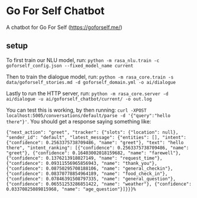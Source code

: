 # Go For Self Chatbot

A chatbot for Go For Self (https://goforself.me/)

## setup

To first train our NLU model, run: `python -m rasa_nlu.train -c goforself_config.json --fixed_model_name current`

Then to train the dialogue model, run: `python -m rasa_core.train -s data/goforself_stories.md -d goforself_domain.yml -o ai/dialogue`

Lastly to run the HTTP server, run: `python -m rasa_core.server -d ai/dialogue -u ai/goforself_chatbot/current/ -o out.log`

You can test this is working, by then running: `curl -XPOST localhost:5005/conversations/default/parse -d '{"query":"hello there"}'`. You should get a response saying something like:

```
{"next_action": "greet", "tracker": {"slots": {"location": null}, "sender_id": "default", "latest_message": {"entities": [], "intent": {"confidence": 0.2563375738709486, "name": "greet"}, "text": "hello there", "intent_ranking": [{"confidence": 0.2563375738709486, "name": "greet"}, {"confidence": 0.16403002018159682, "name": "farewell"}, {"confidence": 0.1376213918027149, "name": "request_time"}, {"confidence": 0.09311556965856943, "name": "thank_you"}, {"confidence": 0.08750295708188106, "name": "general_checkin"}, {"confidence": 0.08370778854964189, "name": "food_check_in"}, {"confidence": 0.07846391508797335, "name": "general_question"}, {"confidence": 0.06551253286851422, "name": "weather"}, {"confidence": 0.03370825089815968, "name": "age_question"}]}}}%
```

